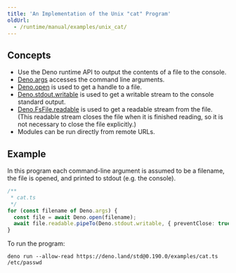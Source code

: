```yaml
---
title: 'An Implementation of the Unix "cat" Program'
oldUrl:
  - /runtime/manual/examples/unix_cat/
---
```


## Concepts

- Use the Deno runtime API to output the contents of a file to the console.
- [Deno.args](https://docs.deno.com/api/deno/~/Deno.args) accesses the command
  line arguments.
- [Deno.open](https://docs.deno.com/api/deno/~/Deno.open) is used to get a
  handle to a file.
- [Deno.stdout.writable](https://docs.deno.com/api/deno/~/Deno.stdout.writable)
  is used to get a writable stream to the console standard output.
- [Deno.FsFile.readable](https://docs.deno.com/api/deno/~/Deno.FsFile#property_readable)
  is used to get a readable stream from the file. (This readable stream closes
  the file when it is finished reading, so it is not necessary to close the file
  explicitly.)
- Modules can be run directly from remote URLs.

## Example

In this program each command-line argument is assumed to be a filename, the file
is opened, and printed to stdout (e.g. the console).

```ts
/**
 * cat.ts
 */
for (const filename of Deno.args) {
  const file = await Deno.open(filename);
  await file.readable.pipeTo(Deno.stdout.writable, { preventClose: true });
}
```

To run the program:

```shell
deno run --allow-read https://deno.land/std@0.190.0/examples/cat.ts /etc/passwd
```
